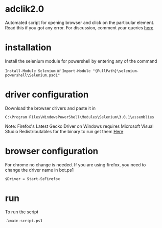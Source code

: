 # adclik2.0
Automated script for opening browser and click on the particular element.  Read this if you got any error.  For discussion, comment your queries [here](https://www.youtube.com/c/brutundefined/discussion)


# installation
Install the selenium module for powershell by entering any of the command

```Install-Module Selenium```
or
```Import-Module "{FullPath}\selenium-powershell\Selenium.psd1"```


# driver configuration
Download the browser drivers and paste it in

```C:\Program Files\WindowsPowerShell\Modules\Selenium\3.0.1\assemblies```

Note: Firefox's Latest Gecko Driver on Windows requires Microsoft Visual Studio Redistributables for the binary to run get them [Here](https://support.microsoft.com/en-us/help/2977003/the-latest-supported-visual-c-downloads)


# browser configuration
For chrome no change is needed.  If you are using firefox, you need to change the driver name in bot.ps1

```$Driver = Start-SeFirefox```


# run
To run the script

```.\main-script.ps1```
